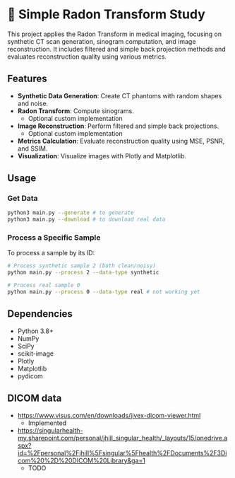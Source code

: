 # 🧬 Simple Radon Transform Study

This project applies the Radon Transform in medical imaging, focusing on synthetic CT scan generation, sinogram computation, and image reconstruction. It includes filtered and simple back projection methods and evaluates reconstruction quality using various metrics.

## Features

- **Synthetic Data Generation**: Create CT phantoms with random shapes and noise.
- **Radon Transform**: Compute sinograms.
    - Optional custom implementation
- **Image Reconstruction**: Perform filtered and simple back projections.
    - Optional custom implementation
- **Metrics Calculation**: Evaluate reconstruction quality using MSE, PSNR, and SSIM.
- **Visualization**: Visualize images with Plotly and Matplotlib.

## Usage

### Get Data

```bash
python3 main.py --generate # to generate
python3 main.py --download # to download real data
```

### Process a Specific Sample

To process a sample by its ID:

```bash
# Process synthetic sample 2 (both clean/noisy)
python main.py --process 2 --data-type synthetic

# Process real sample 0
python main.py --process 0 --data-type real # not working yet
```

## Dependencies

- Python 3.8+
- NumPy
- SciPy
- scikit-image
- Plotly
- Matplotlib
- pydicom

## DICOM data

- https://www.visus.com/en/downloads/jivex-dicom-viewer.html
    - Implemented
- https://singularhealth-my.sharepoint.com/personal/jhill_singular_health/_layouts/15/onedrive.aspx?id=%2Fpersonal%2Fjhill%5Fsingular%5Fhealth%2FDocuments%2F3Dicom%20%2D%20DICOM%20Library&ga=1
    - TODO